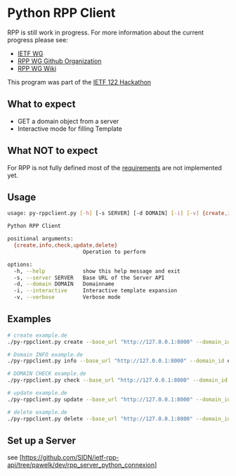 # Python RPP Client

RPP is still work in progress. For more information about the current progress please see:

* [IETF WG](https://datatracker.ietf.org/group/rpp/about/)
* [RPP WG Github Organization](https://github.com/ietf-wg-rpp)
* [RPP WG Wiki](https://wiki.ietf.org/en/group/rpp)

This program was part of the [IETF 122 Hackathon](https://wiki.ietf.org/en/group/rpp/rpp-hackathon)

## What to expect

* GET a domain object from a server
* Interactive mode for filling Template

## What NOT to expect

For RPP is not fully defined most of the [requirements](https://github.com/SIDN/ietf-wg-rpp-charter/blob/main/requirements.md) are not implemented yet.

## Usage

```bash
usage: py-rppclient.py [-h] [-s SERVER] [-d DOMAIN] [-i] [-v] {create,info,check,update,delete}

Python RPP Client

positional arguments:
  {create,info,check,update,delete}
                        Operation to perform

options:
  -h, --help            show this help message and exit
  -s, --server SERVER   Base URL of the Server API
  -d, --domain DOMAIN   Domainname
  -i, --interactive     Interactive template expansion
  -v, --verbose         Verbose mode

```

## Examples

```bash
# create example.de
./py-rppclient.py create --base_url "http://127.0.0.1:8000" --domain_id example.de -i

# Domain INFO example.de
./py-rppclient.py info --base_url "http://127.0.0.1:8000" --domain_id example.de

# DOMAIN CHECK example.de
./py-rppclient.py check --base_url "http://127.0.0.1:8000" --domain_id example.de

# update example.de
./py-rppclient.py update --base_url "http://127.0.0.1:8000" --domain_id example.de

# delete example.de
./py-rppclient.py delete --base_url "http://127.0.0.1:8000" --domain_id example.de
```

## Set up a Server

see [https://github.com/SIDN/ietf-rpp-api/tree/pawelk/dev/rpp_server_python_connexion]
